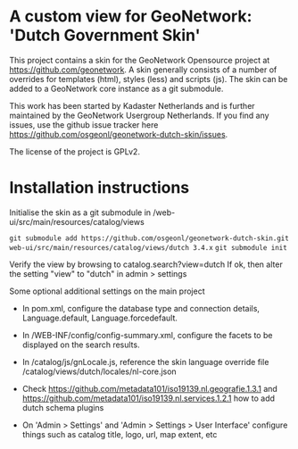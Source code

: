 # A custom view for GeoNetwork: 'Dutch Government Skin'

This project contains a skin for the GeoNetwork Opensource project at https://github.com/geonetwork. A skin generally consists of a number of overrides for templates (html), styles (less) and scripts (js). The skin can be added to a GeoNetwork core instance as a git submodule.

This work has been started by Kadaster Netherlands and is further maintained by the GeoNetwork Usergroup Netherlands. If you find any issues, use the github issue tracker here https://github.com/osgeonl/geonetwork-dutch-skin/issues.

The license of the project is GPLv2.

# Installation instructions

Initialise the skin as a git submodule in /web-ui/src/main/resources/catalog/views

`git submodule add https://github.com/osgeonl/geonetwork-dutch-skin.git web-ui/src/main/resources/catalog/views/dutch 3.4.x`
`git submodule init`

Verify the view by browsing to catalog.search?view=dutch
If ok, then alter the setting "view" to "dutch" in admin > settings

Some optional additional settings on the main project

- In pom.xml, configure the database type and connection details, Language.default, Language.forcedefault.

- In /WEB-INF/config/config-summary.xml, configure the facets to be displayed on the search results.

- In /catalog/js/gnLocale.js, reference the skin language override file /catalog/views/dutch/locales/nl-core.json

- Check https://github.com/metadata101/iso19139.nl.geografie.1.3.1 and https://github.com/metadata101/iso19139.nl.services.1.2.1 how to add dutch schema plugins

- On 'Admin > Settings' and 'Admin > Settings > User Interface' configure things such as catalog title, logo, url, map extent, etc

